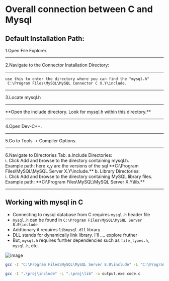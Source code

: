 # Overall connection between C and Mysql
## Default Installation Path:
1.Open File Explorer.<hr>
2.Navigate to the Connector Installation Directory:<hr>
```
use this to enter the directory where you can find the "mysql.h"
 C:\Program Files\MySQL\MySQL Connector C X.Y\include.
```
<hr>
3.Locate mysql.h<hr> 
 **Open the include directory. Look for mysql.h within this directory.**
 <hr>
4.Open Dev-C++.
<hr>
5.Go to Tools -> Compiler Options.
<hr>
6.Navigate to Directories Tab.  
a.Include Directories:<br>
i. Click Add and browse to the directory containing mysql.h. <br>
Example path:
 here x,y are the versions of the sql
 **C:\Program Files\MySQL\MySQL Server X.Y\include.**
b. Library Directories:<br>
i. Click Add and browse to the directory containing MySQL library files.<br>
Example path:
<h>
 **C:\Program Files\MySQL\MySQL Server X.Y\lib.**

 ---

 ## Working with mysql in C

- Connecting to mysql database from C requires `mysql.h` header file
- `mysql.h` can be found in `C:\Program Files\MySQL\MySQL Server 8.0\include`
- Addtionary it requires `libmysql.dll` library
- DLL stands for dynamically link library. I'll .... explore fruther
- But, `mysql.h` requires further dependencies such as `file_types.h`, `mysql.h`, etc.


![image](https://github.com/user-attachments/assets/c528a40b-1189-4daa-a2ca-ebe9c0b9d476)

 ```bash
gcc -I "C:\Program Files\MySQL\MySQL Server 8.0\include" -L "C:\Program Files\MySQL\MySQL Server 8.0\lib" -o output.exe code.c
```

```bash
gcc -I ".\proj\include" -L ".\proj\lib" -o output.exe code.c
```


